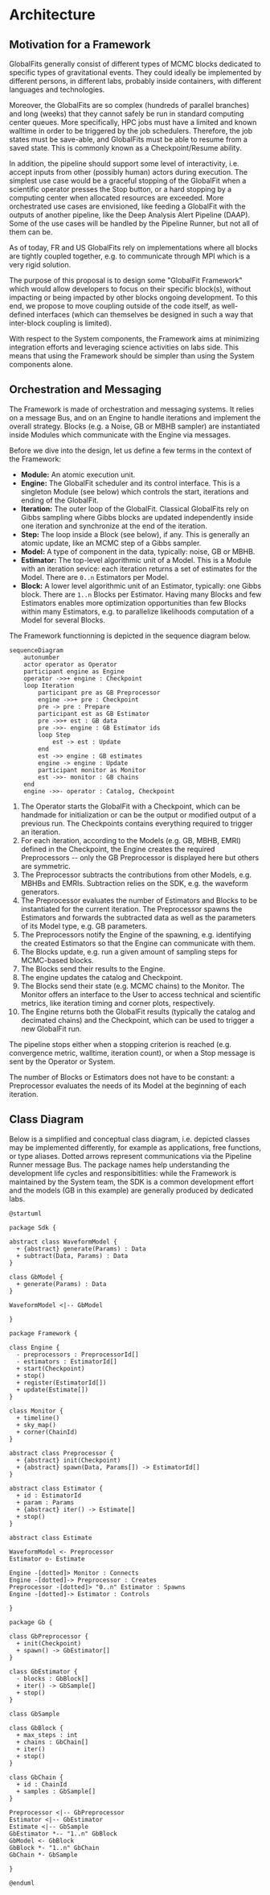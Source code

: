 # Architecture

## Motivation for a Framework

GlobalFits generally consist of different types of MCMC blocks dedicated to specific types of gravitational events.
They could ideally be implemented by different persons, in different labs, probably inside containers, with different languages and technologies.

Moreover, the GlobalFits are so complex (hundreds of parallel branches) and long (weeks) that they cannot safely be run in standard computing center queues.
More specifically, HPC jobs must have a limited and known walltime in order to be triggered by the job schedulers.
Therefore, the job states must be save-able, and GlobalFits must be able to resume from a saved state.
This is commonly known as a Checkpoint/Resume ability.

In addition, the pipeline should support some level of interactivity, i.e. accept inputs from other (possibly human) actors during execution.
The simplest use case would be a graceful stopping of the GlobalFit when a scientific operator presses the Stop button, or a hard stopping by a computing center when allocated resources are exceeded.
More orchestrated use cases are envisioned, like feeding a GlobalFit with the outputs of another pipeline, like the Deep Analysis Alert Pipeline (DAAP).
Some of the use cases will be handled by the Pipeline Runner, but not all of them can be.

As of today, FR and US GlobalFits rely on implementations where all blocks are tightly coupled together, e.g. to communicate through MPI which is a very rigid solution.

The purpose of this proposal is to design some "GlobalFit Framework" which would allow developers to focus on their specific block(s), without impacting or being impacted by other blocks ongoing development.
To this end, we propose to move coupling outside of the code itself, as well-defined interfaces (which can themselves be designed in such a way that inter-block coupling is limited).

With respect to the System components, the Framework aims at minimizing integration efforts and leveraging science activities on labs side.
This means that using the Framework should be simpler than using the System components alone.

## Orchestration and Messaging

The Framework is made of orchestration and messaging systems.
It relies on a message Bus, and on an Engine to handle iterations and implement the overall strategy.
Blocks (e.g. a Noise, GB or MBHB sampler) are instantiated inside Modules which communicate with the Engine via messages.

Before we dive into the design, let us define a few terms in the context of the Framework:

* **Module:**
  An atomic execution unit.
* **Engine:**
  The GlobalFit scheduler and its control interface.
  This is a singleton Module (see below) which controls the start, iterations and ending of the GlobalFit.
* **Iteration:**
  The outer loop of the GlobalFit.
  Classical GlobalFits rely on Gibbs sampling where Gibbs blocks are updated independently inside one iteration and synchronize at the end of the iteration.
* **Step:**
  The loop inside a Block (see below), if any.
  This is generally an atomic update, like an MCMC step of a Gibbs sampler.
* **Model:**
  A type of component in the data, typically: noise, GB or MBHB.
* **Estimator:**
  The top-level algorithmic unit of a Model.
  This is a Module with an iteration sevice: each iteration returns a set of estimates for the Model.
  There are `0..n` Estimators per Model.
* **Block:**
  A lower level algorithmic unit of an Estimator, typically: one Gibbs block.
  There are `1..n` Blocks per Estimator.
  Having many Blocks and few Estimators enables more optimization opportunities than few Blocks within many Estimators, e.g. to parallelize likelihoods computation of a Model for several Blocks.

The Framework functionning is depicted in the sequence diagram below.

```mermaid
sequenceDiagram
    autonumber
    actor operator as Operator
    participant engine as Engine
    operator ->>+ engine : Checkpoint
    loop Iteration
        participant pre as GB Preprocessor
        engine ->>+ pre : Checkpoint
        pre -> pre : Prepare
        participant est as GB Estimator
        pre ->>+ est : GB data
        pre ->>- engine : GB Estimator ids
        loop Step
            est -> est : Update
        end
        est ->> engine : GB estimates
        engine -> engine : Update
        participant monitor as Monitor
        est ->>- monitor : GB chains
    end
    engine ->>- operator : Catalog, Checkpoint
```

1. The Operator starts the GlobalFit with a Checkpoint, which can be handmade for initialization or can be the output or modified output of a previous run. The Checkpoints contains everything required to trigger an iteration.
2. For each iteration, according to the Models (e.g. GB, MBHB, EMRI) defined in the Checkpoint, the Engine creates the required Preprocessors -- only the GB Preprocessor is displayed here but others are symmetric.
3. The Preprocessor subtracts the contributions from other Models, e.g. MBHBs and EMRIs. Subtraction relies on the SDK, e.g. the waveform generators.
4. The Preprocessor evaluates the number of Estimators and Blocks to be instantiated for the current iteration. The Preprocessor spawns the Estimators and forwards the subtracted data as well as the parameters of its Model type, e.g. GB parameters.
5. The Preprocessors notify the Engine of the spawning, e.g. identifying the created Estimators so that the Engine can communicate with them.
6. The Blocks update, e.g. run a given amount of sampling steps for MCMC-based blocks.
7. The Blocks send their results to the Engine.
8. The engine updates the catalog and Checkpoint.
8. The Blocks send their state (e.g. MCMC chains) to the Monitor. The Monitor offers an interface to the User to access technical and scientific metrics, like iteration timing and corner plots, respectively.
10. The Engine returns both the GlobalFit results (typically the catalog and decimated chains) and the Checkpoint, which can be used to trigger a new GlobalFit run.

The pipeline stops either when a stopping criterion is reached (e.g. convergence metric, walltime, iteration count), or when a Stop message is sent by the Operator or System.

The number of Blocks or Estimators does not have to be constant: a Preprocessor evaluates the needs of its Model at the beginning of each iteration.

## Class Diagram

Below is a simplified and conceptual class diagram, i.e. depicted classes may be implemented differently, for example as applications, free functions, or type aliases.
Dotted arrows represent communications via the Pipeline Runner message Bus.
The package names help understanding the development life cycles and responsibitlities: while the Framework is maintained by the System team, the SDK is a common development effort and the models (GB in this example) are generally produced by dedicated labs.

```plantuml
@startuml

package Sdk {

abstract class WaveformModel {
  + {abstract} generate(Params) : Data
  + subtract(Data, Params) : Data
}

class GbModel {
  + generate(Params) : Data
}

WaveformModel <|-- GbModel

}

package Framework {

class Engine {
  - preprocessors : PreprocessorId[]
  - estimators : EstimatorId[]
  + start(Checkpoint)
  + stop()
  + register(EstimatorId[])
  + update(Estimate[])
}

class Monitor {
  + timeline()
  + sky_map()
  + corner(ChainId)
}

abstract class Preprocessor {
  + {abstract} init(Checkpoint)
  + {abstract} spawn(Data, Params[]) -> EstimatorId[]
}

abstract class Estimator {
  + id : EstimatorId
  + param : Params
  + {abstract} iter() -> Estimate[]
  + stop()
}

abstract class Estimate

WaveformModel <- Preprocessor
Estimator o- Estimate

Engine -[dotted]> Monitor : Connects
Engine -[dotted]-> Preprocessor : Creates
Preprocessor -[dotted]> "0..n" Estimator : Spawns
Engine -[dotted]-> Estimator : Controls

}

package Gb {

class GbPreprocessor {
  + init(Checkpoint)
  + spawn() -> GbEstimator[]
}

class GbEstimator {
  - blocks : GbBlock[]
  + iter() -> GbSample[]
  + stop()
}

class GbSample

class GbBlock {
  + max_steps : int
  + chains : GbChain[]
  + iter()
  + stop()
}

class GbChain {
  + id : ChainId
  + samples : GbSample[]
}

Preprocessor <|-- GbPreprocessor
Estimator <|-- GbEstimator
Estimate <|-- GbSample
GbEstimator *-- "1..n" GbBlock
GbModel <- GbBlock
GbBlock *- "1..n" GbChain
GbChain *- GbSample

}

@enduml
```
